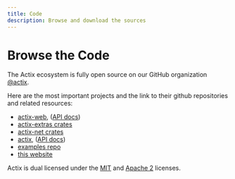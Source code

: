 ```yaml
---
title: Code
description: Browse and download the sources
---
```


# Browse the Code

The Actix ecosystem is fully open source on our GitHub organization [@actix](https://github.com/actix).

Here are the most important projects and the link to their github repositories and related resources:

- [actix-web](https://github.com/actix/actix-web), ([API docs](https://docs.rs/actix-web))
- [actix-extras crates](https://github.com/actix/actix-extras)
- [actix-net crates](https://github.com/actix/actix-net)
- [actix](https://github.com/actix/actix), ([API docs](https://docs.rs/actix))
- [examples repo](https://github.com/actix/examples)
- [this website](https://github.com/actix/actix-website)

Actix is dual licensed under the [MIT] and [Apache 2] licenses.

[mit]: https://github.com/actix/actix-web/blob/master/LICENSE-MIT
[apache 2]: https://github.com/actix/actix-web/blob/master/LICENSE-APACHE
